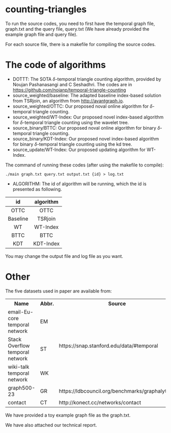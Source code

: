 # counting-triangles

To run the source codes, you need to first have the temporal graph file, graph.txt and the query file, query.txt (We have already provided the example graph file and query file). 

For each source file, there is a makefile for compiling the source codes.

# The code of algorithms
* DOTTT: The SOTA $\delta$-temporal triangle counting algorithm, provided by Noujan Pashanasangi and C Seshadhri. The codes are in https://github.com/nojanp/temporal-triangle-counting
* source_weighted/baseline: The adapted baseline index-based solution from TSRjoin, an algorithm from http://avantgraph.io.
* source_weighted/OTTC: Our proposed noval online algorithm for $\delta$-temporal triangle counting.
* source_weighted/WT-Index: Our proposed novel index-based algorithm for $\delta$-temporal triangle counting using the wavelet tree.
* source_binary/BTTC: Our proposed noval online algorithm for binary $\delta$-temporal triangle counting.
* source_binary/KDT-Index: Our proposed novel index-based algorithm for binary $\delta$-temporal triangle counting using the kd tree.
* source_update/WT-Index: Our proposed updating algorithm for WT-Index.

The command of running these codes (after using the makefile to compile):

```
./main graph.txt query.txt output.txt {id} > log.txt
```

* ALGORITHM:
The id of algorithm will be running, which the id is presented as following.

|id|algorithm|
| :----: | :----: |
|OTTC|OTTC|
|Baseline|TSRjoin|
|WT|WT-Index|
|BTTC|BTTC|
|KDT|KDT-Index|

You may change the output file and log file as you want.

# Other
The five datasets used in paper are available from:

<div style="text-align:center">
    <table>
        <tbody>
        <tr>
            <th>Name</th>
            <th>Abbr.</th>
            <th>Source</th>
        </tr>
        <tr>
            <td>email-Eu-core temporal network</td>
            <td>EM</td>
            <td rowspan="3">https://snap.stanford.edu/data/#temporal</td>
        </tr>
        <tr>
            <td>Stack Overflow temporal network</td>
            <td>ST</td>
        </tr>
        <tr>
            <td>wiki-talk temporal network</td>
            <td>WK</td>
        </tr>
        <tr>
            <td>graph500-23</td>
            <td>GR</td>
            <td>https://ldbcouncil.org/benchmarks/graphalytics/</td>
        </tr>
        <tr>
            <td>contact</td>
            <td>CT</td>
            <td>http://konect.cc/networks/contact</td>
        </tr>
        </tbody>
    </table>
</div>

We have provided a toy example graph file as the graph.txt.

We have also attached our technical report.
